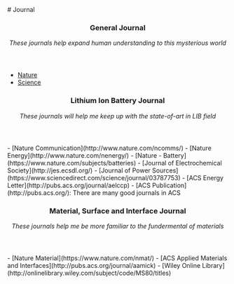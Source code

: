 <section class="thirteen columns" markdown="1">
# Journal
<article markdown="1">
<header>
<h1>General Journal</h1>
<span><address>These journals help expand human understanding to this mysterious world </address></span>
</header>

- [Nature](http://www.nature.com)
- [Science](http://www.sciencemag.org/)
</article>

<article markdown="1">
<header>
<h1>Lithium Ion Battery Journal</h1>
<span><address>These journals will help me keep up with the state-of-art in LIB field</address></span>
</header>
- [Nature Communication](http://www.nature.com/ncomms/)  
- [Nature Energy](http://www.nature.com/nenergy/)  
- [Nature - Battery](https://www.nature.com/subjects/batteries)  
- [Journal of Electrochemical Society](http://jes.ecsdl.org/)  
- [Journal of Power Sources](https://www.sciencedirect.com/science/journal/03787753)  
- [ACS Energy Letter](http://pubs.acs.org/journal/aelccp)  
- [ACS Publication](http://pubs.acs.org/): There are many good journals in ACS

</article>

<article markdown="1">
<header>
<h1>Material, Surface and Interface Journal</h1>
<span><address>These journals help me be more familiar to  the fundermental of materials</address></span>
</header>
- [Nature Material](https://www.nature.com/nmat/)  
- [ACS Applied Materials and Interfaces](http://pubs.acs.org/journal/aamick)  
- [Wiley Online Library](http://onlinelibrary.wiley.com/subject/code/MS80/titles)  
 
</article>


</section>
